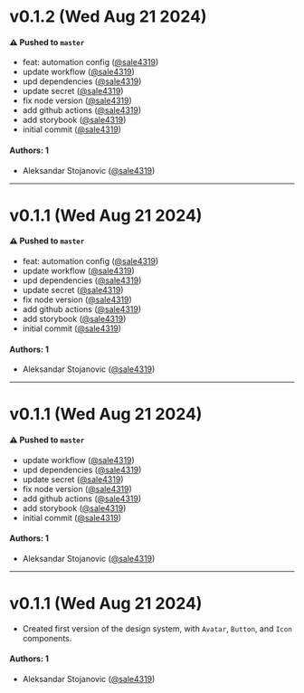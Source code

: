 # v0.1.2 (Wed Aug 21 2024)

#### ⚠️ Pushed to `master`

- feat: automation config ([@sale4319](https://github.com/sale4319))
- update workflow ([@sale4319](https://github.com/sale4319))
- upd dependencies ([@sale4319](https://github.com/sale4319))
- update secret ([@sale4319](https://github.com/sale4319))
- fix node version ([@sale4319](https://github.com/sale4319))
- add github actions ([@sale4319](https://github.com/sale4319))
- add storybook ([@sale4319](https://github.com/sale4319))
- initial commit ([@sale4319](https://github.com/sale4319))

#### Authors: 1

- Aleksandar Stojanovic ([@sale4319](https://github.com/sale4319))

---

# v0.1.1 (Wed Aug 21 2024)

#### ⚠️ Pushed to `master`

- feat: automation config ([@sale4319](https://github.com/sale4319))
- update workflow ([@sale4319](https://github.com/sale4319))
- upd dependencies ([@sale4319](https://github.com/sale4319))
- update secret ([@sale4319](https://github.com/sale4319))
- fix node version ([@sale4319](https://github.com/sale4319))
- add github actions ([@sale4319](https://github.com/sale4319))
- add storybook ([@sale4319](https://github.com/sale4319))
- initial commit ([@sale4319](https://github.com/sale4319))

#### Authors: 1

- Aleksandar Stojanovic ([@sale4319](https://github.com/sale4319))

---

# v0.1.1 (Wed Aug 21 2024)

#### ⚠️ Pushed to `master`

- update workflow ([@sale4319](https://github.com/sale4319))
- upd dependencies ([@sale4319](https://github.com/sale4319))
- update secret ([@sale4319](https://github.com/sale4319))
- fix node version ([@sale4319](https://github.com/sale4319))
- add github actions ([@sale4319](https://github.com/sale4319))
- add storybook ([@sale4319](https://github.com/sale4319))
- initial commit ([@sale4319](https://github.com/sale4319))

#### Authors: 1

- Aleksandar Stojanovic ([@sale4319](https://github.com/sale4319))

---

# v0.1.1 (Wed Aug 21 2024)

- Created first version of the design system, with `Avatar`, `Button`, and `Icon` components.

#### Authors: 1

- Aleksandar Stojanovic ([@sale4319](https://github.com/sale4319))
